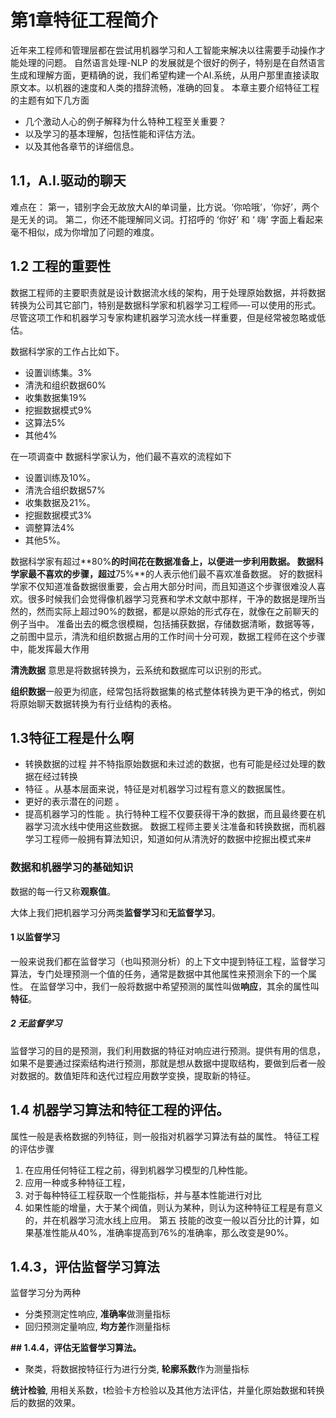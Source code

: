 # 第1章特征工程简介

近年来工程师和管理层都在尝试用机器学习和人工智能来解决以往需要手动操作才能处理的问题。
自然语言处理-NLP 的发展就是个很好的例子，特别是在自然语言生成和理解方面，更精确的说，我们希望构建一个AI.系统，从用户那里直接读取原文本。以机器的速度和人类的措辞流畅，准确的回复。
本章主要介绍特征工程的主题有如下几方面
* 几个激动人心的例子解释为什么特种工程至关重要？
* 以及学习的基本理解，包括性能和评估方法。
* 以及其他各章节的详细信息。

## 1.1，A.I.驱动的聊天
难点在：
第一，错别字会无故放大AI的单词量，比方说。‘你哈哦’，‘你好’，两个是无关的词。
第二，你还不能理解同义词。打招呼的 ‘你好’ 和 ‘ 嗨’ 字面上看起来毫不相似，成为你增加了问题的难度。
## 1.2 工程的重要性
数据工程师的主要职责就是设计数据流水线的架构，用于处理原始数据，并将数据转换为公司其它部门，特别是数据科学家和机器学习工程师—-可以使用的形式。
尽管这项工作和机器学习专家构建机器学习流水线一样重要，但是经常被忽略或低估。

数据科学家的工作占比如下。
* 设置训练集。3%
* 清洗和组织数据60%
* 收集数据集19%
* 挖掘数据模式9%
* 这算法5%
* 其他4%

在一项调查中 数据科学家认为，他们最不喜欢的流程如下
* 设置训练及10%。
* 清洗合组织数据57%
* 收集数据及21%。
* 挖掘数据模式3%
* 调整算法4%
* 其他5%。

数据科学家有超过**80%**的时间花在数据准备上，以便进一步利用数据。
数据科学家最不喜欢的步骤，超过**75%**的人表示他们最不喜欢准备数据。
好的数据科学家不仅知道准备数据很重要，会占用大部分时间，而且知道这个步骤很难没人喜欢。很多时候我们会觉得像机器学习竞赛和学术文献中那样，干净的数据是理所当然的，然而实际上超过90%的数据，都是以原始的形式存在，就像在之前聊天的例子当中。
准备出去的概念很模糊，包括捕获数据，存储数据清晰，数据等等，之前图中显示，清洗和组织数据占用的工作时间十分可观，数据工程师在这个步骤中，能发挥最大作用

**清洗数据**  意思是将数据转换为，云系统和数据库可以识别的形式。

**组织数据**一般更为彻底，经常包括将数据集的格式整体转换为更干净的格式，例如将原始聊天数据转换为有行业结构的表格。
## 1.3特征工程是什么啊
* 转换数据的过程  并不特指原始数据和未过滤的数据，也有可能是经过处理的数据在经过转换
* 特征 。从基本层面来说，特征是对机器学习过程有意义的数据属性。
* 更好的表示潜在的问题 。
* 提高机器学习的性能 。执行特种工程不仅要获得干净的数据，而且最终要在机器学习流水线中使用这些数据。
数据工程师主要关注准备和转换数据，而机器学习工程师一般拥有算法知识，知道如何从清洗好的数据中挖掘出模式来#
### 数据和机器学习的基础知识
数据的每一行又称**观察值**。

大体上我们把机器学习分两类**监督学习**和**无监督学习**。

#### 1 以监督学习
一般来说我们都在监督学习（也叫预测分析）的上下文中提到特征工程，监督学习算法，专门处理预测一个值的任务，通常是数据中其他属性来预测余下的一个属性。
在监督学习中，我们一般将数据中希望预测的属性叫做**响应**，其余的属性叫**特征**。
##### 2 无监督学习
监督学习的目的是预测，我们利用数据的特征对响应进行预测。提供有用的信息，如果不是要通过探索结构进行预测，那就是想从数据中提取结构，要做到后者一般对数据的。数值矩阵和迭代过程应用数学变换，提取新的特征。
## 1.4 机器学习算法和特征工程的评估。
属性一般是表格数据的列特征，则一般指对机器学习算法有益的属性。
特征工程的评估步骤
1. 在应用任何特征工程之前，得到机器学习模型的几种性能。
2. 应用一种或多种特征工程，
3. 对于每种特征工程获取一个性能指标，并与基本性能进行对比
4. 如果性能的增量，大于某个阀值，则认为某种，则认为这种特征工程是有意义的，并在机器学习流水线上应用。
第五 技能的改变一般以百分比的计算，如果基准性能从40%，准确率提高到76%的准确率，那么改变是90%。
## 1.4.3，评估监督学习算法

监督学习分为两种
* 分类预测定性响应, **准确率**做测量指标
* 回归预测定量响应, **均方差**作测量指标

**## 1.4.4，评估无监督学习算法。**

* 聚类，将数据按特征行为进行分类, **轮廓系数**作为测量指标

**统计检验**, 用相关系数，t检验卡方检验以及其他方法评估，并量化原始数据和转换后的数据的效果。
